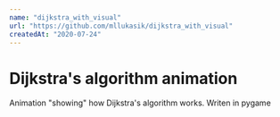 ```yaml
---
name: "dijkstra_with_visual"
url: "https://github.com/mllukasik/dijkstra_with_visual"
createdAt: "2020-07-24"
---
```

# Dijkstra's algorithm animation

Animation "showing" how Dijkstra's algorithm works. Writen in pygame
